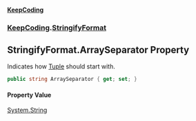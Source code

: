 #### [KeepCoding](index.md 'index')
### [KeepCoding](KeepCoding.md 'KeepCoding').[StringifyFormat](StringifyFormat.md 'KeepCoding.StringifyFormat')
## StringifyFormat.ArraySeparator Property
Indicates how [Tuple](Tuple.md 'KeepCoding.Internal.Tuple') should start with.  
```csharp
public string ArraySeparator { get; set; }
```
#### Property Value
[System.String](https://docs.microsoft.com/en-us/dotnet/api/System.String 'System.String')
